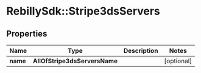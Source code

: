 # RebillySdk::Stripe3dsServers

## Properties
Name | Type | Description | Notes
------------ | ------------- | ------------- | -------------
**name** | **AllOfStripe3dsServersName** |  | [optional] 

